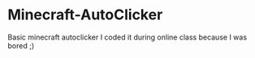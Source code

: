 # Minecraft-AutoClicker
Basic minecraft autoclicker
I coded it during online class because I was bored ;)

